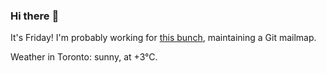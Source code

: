### Hi there :wave:

It's Friday! I'm probably working for [this bunch](https://github.com/kohofinancial), maintaining a Git mailmap.

Weather in Toronto: sunny, at +3°C.
